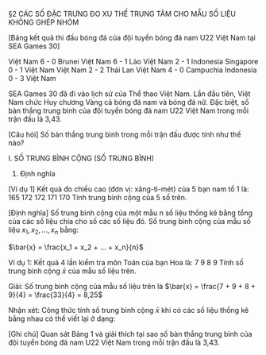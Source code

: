 §2 CÁC SỐ ĐẶC TRƯNG ĐO XU THẾ TRUNG TÂM CHO MẪU SỐ LIỆU KHÔNG GHÉP NHÓM

[Bảng kết quả thi đấu bóng đá của đội tuyển bóng đá nam U22 Việt Nam tại SEA Games 30]

Việt Nam 6 - 0 Brunei
Việt Nam 6 - 1 Lào
Việt Nam 2 - 1 Indonesia
Singapore 0 - 1 Việt Nam
Việt Nam 2 - 2 Thái Lan
Việt Nam 4 - 0 Campuchia
Indonesia 0 - 3 Việt Nam

SEA Games 30 đã đi vào lịch sử của Thể thao Việt Nam. Lần đầu tiên, Việt Nam chức Huy chương Vàng cả bóng đá nam và bóng đá nữ. Đặc biệt, số bàn thắng trung bình của đội tuyển bóng đá nam U22 Việt Nam trong mỗi trận đấu là 3,43.

[Câu hỏi] Số bàn thắng trung bình trong mỗi trận đấu được tính như thế nào?

I. SỐ TRUNG BÌNH CỘNG (SỐ TRUNG BÌNH)

1. Định nghĩa

[Ví dụ 1] Kết quả đo chiều cao (đơn vị: xăng-ti-mét) của 5 bạn nam tổ 1 là:
165 172 172 171 170
Tính trung bình cộng của 5 số trên.

[Định nghĩa] Số trung bình cộng của một mẫu n số liệu thống kê bằng tổng của các số liệu chia cho số các số liệu đó. Số trung bình cộng của mẫu số liệu $x_1, x_2, ..., x_n$ bằng:

$\bar{x} = \frac{x_1 + x_2 + ... + x_n}{n}$

Ví dụ 1: Kết quả 4 lần kiểm tra môn Toán của bạn Hoa là: 7 9 8 9
Tính số trung bình cộng $\bar{x}$ của mẫu số liệu trên.

Giải:
Số trung bình cộng của mẫu số liệu trên là
$\bar{x} = \frac{7 + 9 + 8 + 9}{4} = \frac{33}{4} = 8,25$

Nhận xét: Công thức tính số trung bình cộng $\bar{x}$ khi có các số liệu thống kê bằng nhau có thể viết lại ở dạng:

[Ghi chú] Quan sát Bảng 1 và giải thích tại sao số bàn thắng trung bình của đội tuyển bóng đá nam U22 Việt Nam trong mỗi trận đấu là 3,43.
